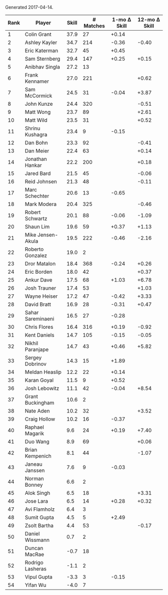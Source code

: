 Generated 2017-04-14.

| Rank | Player            | Skill | # Matches | 1-mo Δ Skill | 12-mo Δ Skill |
|------|-------------------|-------|-----------|--------------|---------------|
|    1 | Colin Grant       |  37.9 |        27 |        +0.14 |               |
|    2 | Ashley Kayler     |  34.7 |       214 |        -0.36 |         -0.40 |
|    3 | Eric Katerman     |  32.7 |        45 |        +0.45 |               |
|    4 | Sam Sternberg     |  29.4 |       147 |        +0.25 |         +0.15 |
|    5 | Anibhav Singla    |  27.2 |        13 |              |               |
|    6 | Frank Kennamer    |  27.0 |       221 |              |         +0.62 |
|    7 | Sam McCormick     |  24.5 |        31 |        -0.04 |         +3.87 |
|    8 | John Kunze        |  24.4 |       320 |              |         -0.51 |
|    9 | Matt Wong         |  23.7 |        89 |              |         +2.61 |
|   10 | Matt Wild         |  23.5 |        31 |              |         +0.52 |
|   11 | Shrinu Kushagra   |  23.4 |         9 |        -0.15 |               |
|   12 | Dan Bohn          |  23.3 |        92 |              |         -0.41 |
|   13 | Dan Meier         |  22.4 |        63 |              |         +0.14 |
|   14 | Jonathan Hankar   |  22.2 |       200 |              |         +0.18 |
|   15 | Jared Bard        |  21.5 |        45 |              |         -0.06 |
|   16 | Reid Johnsen      |  21.3 |        48 |              |         -0.11 |
|   17 | Marc Schechter    |  20.6 |        13 |        -0.65 |               |
|   18 | Mark Modera       |  20.4 |       325 |              |         -0.46 |
|   19 | Robert Schwartz   |  20.1 |        88 |        -0.06 |         -1.09 |
|   20 | Shaun Lim         |  19.6 |        59 |        +0.37 |         +1.13 |
|   21 | Mike Jensen-Akula |  19.5 |       222 |        -0.46 |         -2.16 |
|   22 | Roberto Gonzalez  |  19.0 |         2 |              |               |
|   23 | Dror Matalon      |  18.4 |       368 |        -0.24 |         +0.26 |
|   24 | Eric Borden       |  18.0 |        42 |              |         +0.37 |
|   25 | Ankur Dave        |  17.5 |        68 |        +1.03 |         +6.78 |
|   26 | Josh Trauner      |  17.4 |        53 |              |         +1.03 |
|   27 | Wayne Heiser      |  17.2 |        47 |        -0.42 |         +3.33 |
|   28 | David Bratt       |  16.9 |        28 |        -0.31 |         +0.47 |
|   29 | Sahar Sareminaeni |  16.5 |        27 |        -0.28 |               |
|   30 | Chris Flores      |  16.4 |       316 |        +0.19 |         -0.92 |
|   31 | Kent Daniels      |  14.7 |       105 |        -0.15 |         -0.05 |
|   32 | Nikhil Paranjape  |  14.7 |        43 |        +0.46 |         +5.82 |
|   33 | Sergey Dobrinov   |  14.3 |        15 |        +1.89 |               |
|   34 | Meldan Heaslip    |  12.2 |        22 |        +0.14 |               |
|   35 | Karan Goyal       |  11.5 |         9 |        +0.52 |               |
|   36 | Josh Lebowitz     |  11.1 |        42 |        -0.04 |         +8.54 |
|   37 | Grant Buckingham  |  10.6 |         2 |              |               |
|   38 | Nate Aden         |  10.2 |        32 |              |         +3.52 |
|   39 | Craig Hollow      |  10.2 |        16 |        -0.37 |               |
|   40 | Raphael Magarik   |   9.6 |        24 |        +0.19 |         +7.40 |
|   41 | Duo Wang          |   8.9 |        69 |              |         +0.06 |
|   42 | Brian Kempenich   |   8.1 |        44 |              |         -1.07 |
|   43 | Janeau Janssen    |   7.6 |         9 |        -0.03 |               |
|   44 | Norman Bonney     |   6.6 |         2 |              |               |
|   45 | Alok Singh        |   6.5 |        18 |              |         +3.31 |
|   46 | Jose Lara         |   6.5 |        14 |        +0.28 |         +0.32 |
|   47 | Avi Flamholz      |   6.4 |         3 |              |               |
|   48 | Sumit Gupta       |   4.5 |         5 |        +2.49 |               |
|   49 | Zsolt Bartha      |   4.4 |        53 |              |         -0.17 |
|   50 | Daniel Wissmann   |   0.7 |         2 |              |               |
|   51 | Duncan MacRae     |  -0.7 |        18 |              |               |
|   52 | Rodrigo Lasheras  |  -1.1 |         2 |              |               |
|   53 | Vipul Gupta       |  -3.3 |         3 |        -0.15 |               |
|   54 | Yifan Wu          |  -4.0 |         7 |              |               |